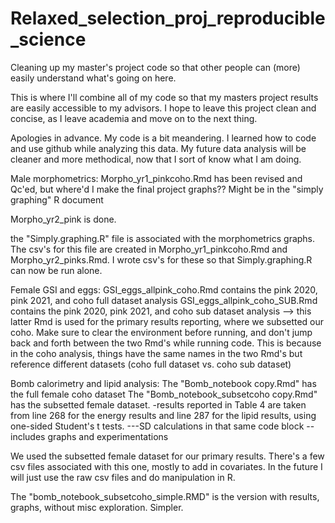 # Relaxed_selection_proj_reproducible_science
Cleaning up my master's project code so that other people can (more) easily understand what's going on here.

This is where I'll combine all of my code so that my masters project results are easily accessible to my advisors. I hope to leave this project clean and concise, as I leave academia and move on to the next thing.

Apologies in advance. My code is a bit meandering. I learned how to code and use github while analyzing this data. My future data analysis will be cleaner and more methodical, now that I sort of know what I am doing.




Male morphometrics:
Morpho_yr1_pinkcoho.Rmd has been revised and Qc'ed, but where'd I make the final project graphs?? Might be in the "simply graphing" R document

Morpho_yr2_pink is done.

the "Simply.graphing.R" file is associated with the morphometrics graphs. The csv's for this file are created in Morpho_yr1_pinkcoho.Rmd and Morpho_yr2_pinks.Rmd. I wrote csv's for these so that Simply.graphing.R can now be run alone.


Female GSI and eggs:
GSI_eggs_allpink_coho.Rmd contains the pink 2020, pink 2021, and coho full dataset analysis
GSI_eggs_allpink_coho_SUB.Rmd contains the pink 2020, pink 2021, and coho sub dataset analysis
--> this latter Rmd is used for the primary results reporting, where we subsetted our coho. Make sure to clear the environment before running, and don't jump back and forth between the two Rmd's while running code. This is because in the coho analysis, things have the same names in the two Rmd's but reference different datasets (coho full dataset vs. coho sub dataset)


Bomb calorimetry and lipid analysis:
The "Bomb_notebook copy.Rmd" has the full female coho dataset
The "Bomb_notebook_subsetcoho copy.Rmd" has the subsetted female dataset.
-results reported in Table 4 are taken from line 268 for the energy results and line 287 for the lipid results, using one-sided Student's t tests.
---SD calculations in that same code block
--includes graphs and experimentations

We used the subsetted female dataset for our primary results.
There's a few csv files associated with this one, mostly to add in covariates. In the future I will just use the raw csv files and do manipulation in R. 

The "bomb_notebook_subsetcoho_simple.RMD" is the version with results, graphs, without misc exploration. Simpler.

